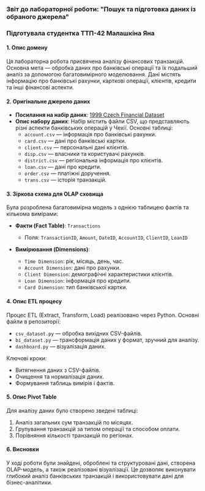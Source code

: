 ### Звіт до лабораторної роботи: "Пошук та підготовка даних із обраного джерела"

### Підготувала студентка ТТП-42 Малашкіна Яна

#### 1. **Опис домену**

Ця лабораторна робота присвячена аналізу фінансових транзакцій. Основна мета — обробка даних про банківські операції та їх подальший аналіз за допомогою багатовимірного моделювання. Дані містять інформацію про банківські рахунки, карткові операції, клієнтів, кредити та інші фінансові аспекти.

#### 2. **Оригінальне джерело даних**

- **Посилання на набір даних**: [1999 Czech Financial Dataset](https://www.kaggle.com/datasets/mariammariamr/1999-czech-financial-dataset)
- **Опис набору даних**: Набір містить файли CSV, що представляють різні аспекти банківських операцій у Чехії. Основні таблиці:
  - `account.csv` — інформація про банківські рахунки.
  - `card.csv` — дані про банківські картки.
  - `client.csv` — персональні дані клієнтів.
  - `disp.csv` — власники та користувачі рахунків.
  - `district.csv` — регіональна інформація про клієнтів.
  - `loan.csv` — дані про кредити.
  - `order.csv` — платіжні доручення.
  - `trans.csv` — історія транзакцій.

#### 3. **Зіркова схема для OLAP сховища**

Була розроблена багатовимірна модель з однією таблицею фактів та кількома вимірами:

- **Факти (Fact Table)**: `Transactions`

  - Поля: `TransactionID`, `Amount`, `DateID`, `AccountID`, `ClientID`, `LoanID`

- **Вимірювання (Dimensions)**:
  - `Time Dimension`: рік, місяць, день, час.
  - `Account Dimension`: дані про рахунки.
  - `Client Dimension`: демографічні характеристики клієнтів.
  - `Loan Dimension`: інформація про кредити.
  - `Card Dimension`: тип банківської картки.

#### 4. **Опис ETL процесу**

Процес ETL (Extract, Transform, Load) реалізовано через Python. Основні файли в репозиторії:

- `csv_dataset.py` — обробка вихідних CSV-файлів.
- `bi_dataset.py` — трансформація даних у формат, зручний для аналізу.
- `dashboard.py` — візуалізація даних.

Ключові кроки:

- Витягнення даних з CSV-файлів.
- Очищення та нормалізація даних.
- Формування таблиць вимірів і фактів.

#### 5. **Опис Pivot Table**

Для аналізу даних було створено зведені таблиці:

1. Аналіз загальних сум транзакцій по місяцях.
2. Групування транзакцій за типом операції та способом оплати.
3. Порівняння кількості транзакцій по регіонах.

#### 6. **Висновки**

У ході роботи були знайдені, оброблені та структуровані дані, створена OLAP-модель, а також реалізовані візуалізації. Це дозволяє виконувати глибокий аналіз банківських транзакцій і використовувати дані для бізнес-аналітики.
